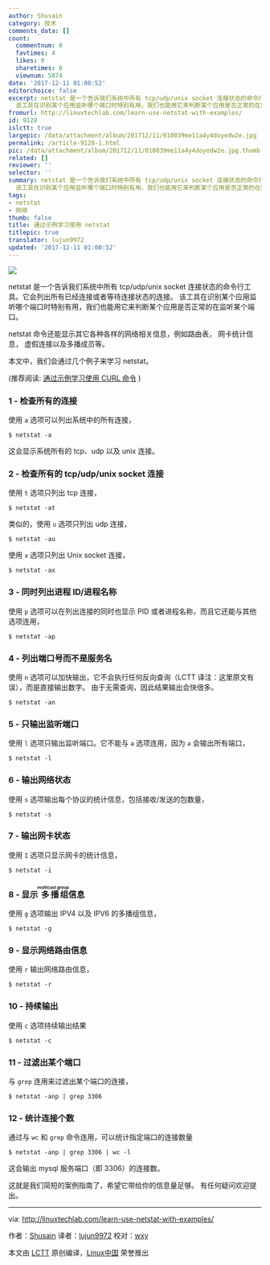 ```yaml
---
author: Shusain
category: 技术
comments_data: []
count:
  commentnum: 0
  favtimes: 4
  likes: 0
  sharetimes: 0
  viewnum: 5874
date: '2017-12-11 01:00:52'
editorchoice: false
excerpt: netstat 是一个告诉我们系统中所有 tcp/udp/unix socket 连接状态的命令行工具。它会列出所有已经连接或者等待连接状态的连接。
  该工具在识别某个应用监听哪个端口时特别有用，我们也能用它来判断某个应用是否正常的在监听某个端口。
fromurl: http://linuxtechlab.com/learn-use-netstat-with-examples/
id: 9128
islctt: true
largepic: /data/attachment/album/201712/11/010039me11a4y4doyedw2e.jpg
permalink: /article-9128-1.html
pic: /data/attachment/album/201712/11/010039me11a4y4doyedw2e.jpg.thumb.jpg
related: []
reviewer: ''
selector: ''
summary: netstat 是一个告诉我们系统中所有 tcp/udp/unix socket 连接状态的命令行工具。它会列出所有已经连接或者等待连接状态的连接。
  该工具在识别某个应用监听哪个端口时特别有用，我们也能用它来判断某个应用是否正常的在监听某个端口。
tags:
- netstat
- 网络
thumb: false
title: 通过示例学习使用 netstat
titlepic: true
translator: lujun9972
updated: '2017-12-11 01:00:52'
---
```


![](/data/attachment/album/201712/11/010039me11a4y4doyedw2e.jpg)


netstat 是一个告诉我们系统中所有 tcp/udp/unix socket 连接状态的命令行工具。它会列出所有已经连接或者等待连接状态的连接。 该工具在识别某个应用监听哪个端口时特别有用，我们也能用它来判断某个应用是否正常的在监听某个端口。


netstat 命令还能显示其它各种各样的网络相关信息，例如路由表， 网卡统计信息， 虚假连接以及多播成员等。


本文中，我们会通过几个例子来学习 netstat。


(推荐阅读: [通过示例学习使用 CURL 命令](http://linuxtechlab.com/learn-use-curl-command-examples/) )


### 1 - 检查所有的连接


使用 `a` 选项可以列出系统中的所有连接，



```
$ netstat -a

```

这会显示系统所有的 tcp、udp 以及 unix 连接。


### 2 - 检查所有的 tcp/udp/unix socket 连接


使用 `t` 选项只列出 tcp 连接，



```
$ netstat -at

```

类似的，使用 `u` 选项只列出 udp 连接，



```
$ netstat -au

```

使用 `x` 选项只列出 Unix socket 连接，



```
$ netstat -ax

```

### 3 - 同时列出进程 ID/进程名称


使用 `p` 选项可以在列出连接的同时也显示 PID 或者进程名称，而且它还能与其他选项连用，



```
$ netstat -ap

```

### 4 - 列出端口号而不是服务名


使用 `n` 选项可以加快输出，它不会执行任何反向查询（LCTT 译注：这里原文有误），而是直接输出数字。 由于无需查询，因此结果输出会快很多。



```
$ netstat -an

```

### 5 - 只输出监听端口


使用 `l` 选项只输出监听端口。它不能与 `a` 选项连用，因为 `a` 会输出所有端口，



```
$ netstat -l

```

### 6 - 输出网络状态


使用 `s` 选项输出每个协议的统计信息，包括接收/发送的包数量，



```
$ netstat -s

```

### 7 - 输出网卡状态


使用 `I` 选项只显示网卡的统计信息，



```
$ netstat -i

```

### 8 - 显示<ruby> 多播组 <rt>  multicast group </rt></ruby>信息


使用 `g` 选项输出 IPV4 以及 IPV6 的多播组信息，



```
$ netstat -g

```

### 9 - 显示网络路由信息


使用 `r` 输出网络路由信息，



```
$ netstat -r

```

### 10 - 持续输出


使用 `c` 选项持续输出结果



```
$ netstat -c

```

### 11 - 过滤出某个端口


与 `grep` 连用来过滤出某个端口的连接，



```
$ netstat -anp | grep 3306

```

### 12 - 统计连接个数


通过与 `wc` 和 `grep` 命令连用，可以统计指定端口的连接数量



```
$ netstat -anp | grep 3306 | wc -l

```

这会输出 mysql 服务端口（即 3306）的连接数。


这就是我们简短的案例指南了，希望它带给你的信息量足够。 有任何疑问欢迎提出。




---


via: <http://linuxtechlab.com/learn-use-netstat-with-examples/>


作者：[Shusain](http://linuxtechlab.com/author/shsuain/) 译者：[lujun9972](https://github.com/lujun9972) 校对：[wxy](https://github.com/wxy)


本文由 [LCTT](https://github.com/LCTT/TranslateProject) 原创编译，[Linux中国](https://linux.cn/) 荣誉推出